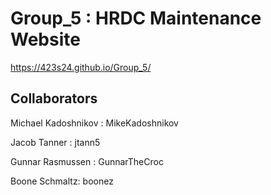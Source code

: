 # Group_5 : HRDC Maintenance Website
https://423s24.github.io/Group_5/

## Collaborators

Michael Kadoshnikov : MikeKadoshnikov

Jacob Tanner : jtann5

Gunnar Rasmussen : GunnarTheCroc

Boone Schmaltz: boonez
